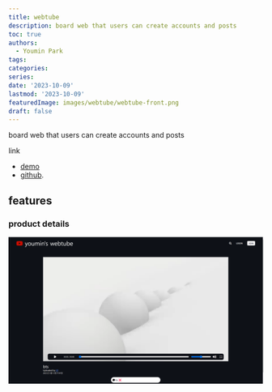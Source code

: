 ```yaml
---
title: webtube
description: board web that users can create accounts and posts
toc: true
authors:
  - Youmin Park
tags:
categories:
series:
date: '2023-10-09'
lastmod: '2023-10-09'
featuredImage: images/webtube/webtube-front.png
draft: false
---
```


board web that users can create accounts and posts
<!--more-->
link
- [demo](https://webtude.herokuapp.com/)
- [github](https://github.com/Youmin99/wetube-reloaded).

## features
### product details
![post](/images/webtube/webtube-video.png)